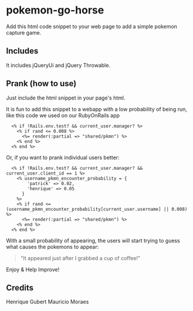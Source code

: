 # pokemon-go-horse
Add this html code snippet to your web page to add a simple pokemon capture game.

## Includes
It includes jQueryUi and jQuery Throwable.

## Prank (how to use)
Just include the html snippet in your page's html.

It is fun to add this snippet to a webapp with a low probability of being run, like this code we used on our RubyOnRails app
```
  <% if !Rails.env.test? && current_user.manager? %>
    <% if rand <= 0.008 %>
      <%= render(:partial => "shared/pkmn") %> 
    <% end %>
  <% end %>
```

Or, if you want to prank individual users better:
```
  <% if !Rails.env.test? && current_user.manager? && current_user.client_id == 1 %>
    <% username_pkmn_encounter_probability = {
        'patrick' => 0.02,
        'henrique' => 0.05
      }
    %>
    <% if rand <= (username_pkmn_encounter_probability[current_user.username] || 0.008) %>
      <%= render(:partial => "shared/pkmn") %>
    <% end %>
  <% end %>
```

  With a small probability of appearing, the users will start trying to guess what causes the pokemons to appear:
  > "It appeared just after I grabbed a cup of coffee!"
  
  Enjoy & Help Improve!
  
  ## Credits
  
  Henrique Gubert
  Mauricio Moraes 

